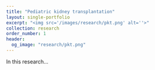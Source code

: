 ```yaml
---
title: "Pediatric kidney transplantation"
layout: single-portfolio
excerpt: "<img src='/images/research/pkt.png' alt=''>"
collection: research
order_number: 1
header: 
  og_image: "research/pkt.png"
---
```


In this research... 

